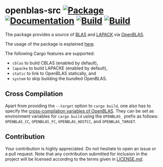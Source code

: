 # openblas-src [![Package][package-img]][package-url] [![Documentation][documentation-img]][documentation-url] [![Build][build1-img]][build1-url] [![Build][build2-img]][build2-url]

The package provides a source of [BLAS] and [LAPACK] via [OpenBLAS].

The usage of the package is explained [here][usage].

The following Cargo features are supported:

* `cblas` to build CBLAS (enabled by default),
* `lapacke` to build LAPACKE (enabled by default),
* `static` to link to OpenBLAS statically, and
* `system` to skip building the bundled OpenBLAS.

## Cross Compilation

Apart from providing the `--target` option to `cargo build`, one also has to
specify the [cross-compilation variables of OpenBLAS][openblas-cross-compile].
They can be set as environment variables for `cargo build` using the `OPENBLAS_`
prefix as follows: `OPENBLAS_CC`, `OPENBLAS_FC`, `OPENBLAS_HOSTCC`, and
`OPENBLAS_TARGET`.

## Contribution

Your contribution is highly appreciated. Do not hesitate to open an issue or a
pull request. Note that any contribution submitted for inclusion in the project
will be licensed according to the terms given in [LICENSE.md](LICENSE.md).

[blas]: https://en.wikipedia.org/wiki/BLAS
[lapack]: https://en.wikipedia.org/wiki/LAPACK
[openblas]: http://www.openblas.net/
[openblas-cross-compile]: https://github.com/xianyi/OpenBLAS#cross-compile
[usage]: https://blas-lapack-rs.github.io/usage

[build1-img]: https://travis-ci.org/blas-lapack-rs/openblas-src.svg?branch=master
[build1-url]: https://travis-ci.org/blas-lapack-rs/openblas-src
[build2-img]: https://ci.appveyor.com/api/projects/status/l438i5ov5wsw4qw0?svg=true
[build2-url]: https://ci.appveyor.com/project/IvanUkhov/openblas-src
[documentation-img]: https://docs.rs/openblas-src/badge.svg
[documentation-url]: https://docs.rs/openblas-src
[package-img]: https://img.shields.io/crates/v/openblas-src.svg
[package-url]: https://crates.io/crates/openblas-src
